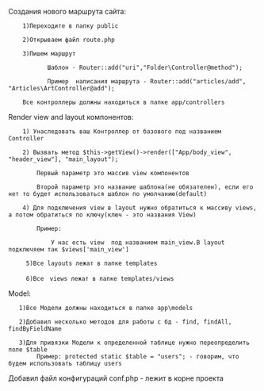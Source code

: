 Создания нового маршрута сайта:
       
        1)Переходите в папку public
        
        2)Открываем файл route.php
        
        3)Пишем маршрут
               
               Шаблон - Router::add("uri","Folder\Controller@method");
               
               Пример  написания маршрута - Router::add("articles/add", "Articles\ArtController@add");
                
        Все контроллеры должны находиться в папке app/controllers
      
Render view and layout компонентов:

        1) Унаследовать ваш Контроллер от базового под названием Controller
        
        2) Вызвать метод $this->getView()->render(["App/body_view", "header_view"], "main_layout");
        
            Первый параметр это массив view компонентов
            
            Второй параметр это название шаблона(не обязателен), если его нет то будет иcпользоваться шаблон по умолчанию(default)
        
        4) Для подключения view в layout нужно обратиться к массиву views, а потом обратиться по ключу(ключ - это нaзвания View)
            
            Пример:
                
                У нас есть view  под названием main_view.В layout подключяем так $views['main_view']
                
         5)Все layouts лежат в папке templates
         
         6)Все　views лежат в папке templates/views   
Model:
        
       1)Все Модели должны находиться в папке app\models
       
       2)Добавил несколько методов для работы с бд - find, findAll, findByFieldName    
       
       3)Для привязки Модели к определенной таблице нужно переопределить поле $table
            Пример: protected static $table = "users"; - говорим, что будем использовать таблицу users

Добавил файл конфигураций conf.php - лежит в корне проекта          